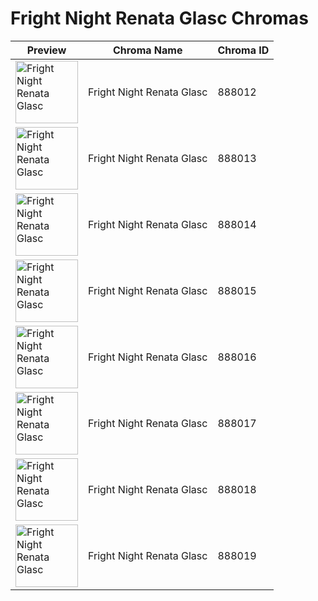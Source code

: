 # Fright Night Renata Glasc Chromas

| Preview | Chroma Name | Chroma ID |
|---|---|---|
| <img src='https://raw.communitydragon.org/latest/plugins/rcp-be-lol-game-data/global/default/v1/champion-chroma-images/888/888012.png' alt='Fright Night Renata Glasc' width='100'> | Fright Night Renata Glasc | 888012 |
| <img src='https://raw.communitydragon.org/latest/plugins/rcp-be-lol-game-data/global/default/v1/champion-chroma-images/888/888013.png' alt='Fright Night Renata Glasc' width='100'> | Fright Night Renata Glasc | 888013 |
| <img src='https://raw.communitydragon.org/latest/plugins/rcp-be-lol-game-data/global/default/v1/champion-chroma-images/888/888014.png' alt='Fright Night Renata Glasc' width='100'> | Fright Night Renata Glasc | 888014 |
| <img src='https://raw.communitydragon.org/latest/plugins/rcp-be-lol-game-data/global/default/v1/champion-chroma-images/888/888015.png' alt='Fright Night Renata Glasc' width='100'> | Fright Night Renata Glasc | 888015 |
| <img src='https://raw.communitydragon.org/latest/plugins/rcp-be-lol-game-data/global/default/v1/champion-chroma-images/888/888016.png' alt='Fright Night Renata Glasc' width='100'> | Fright Night Renata Glasc | 888016 |
| <img src='https://raw.communitydragon.org/latest/plugins/rcp-be-lol-game-data/global/default/v1/champion-chroma-images/888/888017.png' alt='Fright Night Renata Glasc' width='100'> | Fright Night Renata Glasc | 888017 |
| <img src='https://raw.communitydragon.org/latest/plugins/rcp-be-lol-game-data/global/default/v1/champion-chroma-images/888/888018.png' alt='Fright Night Renata Glasc' width='100'> | Fright Night Renata Glasc | 888018 |
| <img src='https://raw.communitydragon.org/latest/plugins/rcp-be-lol-game-data/global/default/v1/champion-chroma-images/888/888019.png' alt='Fright Night Renata Glasc' width='100'> | Fright Night Renata Glasc | 888019 |
